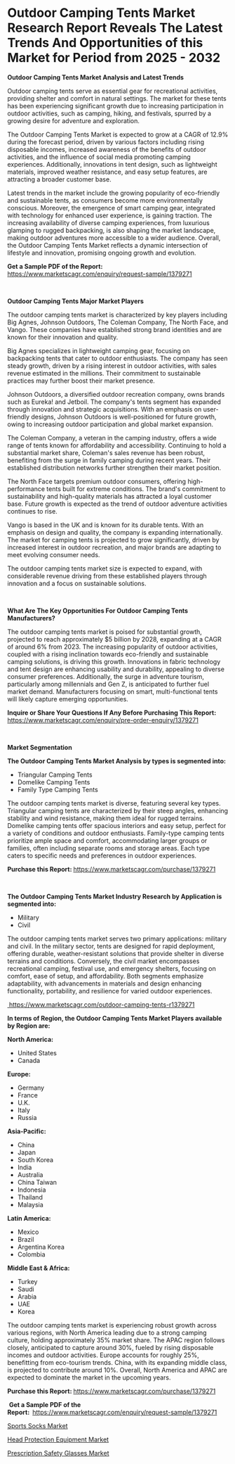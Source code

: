 <p><h1>Outdoor Camping Tents Market Research Report Reveals The Latest Trends And Opportunities of this Market for Period from 2025 - 2032</h1></p><p><strong>Outdoor Camping Tents Market Analysis and Latest Trends</strong></p>
<p><p>Outdoor camping tents serve as essential gear for recreational activities, providing shelter and comfort in natural settings. The market for these tents has been experiencing significant growth due to increasing participation in outdoor activities, such as camping, hiking, and festivals, spurred by a growing desire for adventure and exploration. </p><p>The Outdoor Camping Tents Market is expected to grow at a CAGR of 12.9% during the forecast period, driven by various factors including rising disposable incomes, increased awareness of the benefits of outdoor activities, and the influence of social media promoting camping experiences. Additionally, innovations in tent design, such as lightweight materials, improved weather resistance, and easy setup features, are attracting a broader customer base. </p><p>Latest trends in the market include the growing popularity of eco-friendly and sustainable tents, as consumers become more environmentally conscious. Moreover, the emergence of smart camping gear, integrated with technology for enhanced user experience, is gaining traction. The increasing availability of diverse camping experiences, from luxurious glamping to rugged backpacking, is also shaping the market landscape, making outdoor adventures more accessible to a wider audience. Overall, the Outdoor Camping Tents Market reflects a dynamic intersection of lifestyle and innovation, promising ongoing growth and evolution.</p></p>
<p><strong>Get a Sample PDF of the Report:&nbsp;</strong> <a href="https://www.marketscagr.com/enquiry/request-sample/1379271?utm_campaign=2039&utm_medium=2&utm_source=Github&utm_content=ia&utm_term=04042025&utm_id=outdoor-camping-tents">https://www.marketscagr.com/enquiry/request-sample/1379271</a></p>
<p>&nbsp;</p>
<p><strong>Outdoor Camping Tents Major Market Players</strong></p>
<p><p>The outdoor camping tents market is characterized by key players including Big Agnes, Johnson Outdoors, The Coleman Company, The North Face, and Vango. These companies have established strong brand identities and are known for their innovation and quality.</p><p>Big Agnes specializes in lightweight camping gear, focusing on backpacking tents that cater to outdoor enthusiasts. The company has seen steady growth, driven by a rising interest in outdoor activities, with sales revenue estimated in the millions. Their commitment to sustainable practices may further boost their market presence.</p><p>Johnson Outdoors, a diversified outdoor recreation company, owns brands such as Eureka! and Jetboil. The company's tents segment has expanded through innovation and strategic acquisitions. With an emphasis on user-friendly designs, Johnson Outdoors is well-positioned for future growth, owing to increasing outdoor participation and global market expansion.</p><p>The Coleman Company, a veteran in the camping industry, offers a wide range of tents known for affordability and accessibility. Continuing to hold a substantial market share, Coleman's sales revenue has been robust, benefiting from the surge in family camping during recent years. Their established distribution networks further strengthen their market position.</p><p>The North Face targets premium outdoor consumers, offering high-performance tents built for extreme conditions. The brand's commitment to sustainability and high-quality materials has attracted a loyal customer base. Future growth is expected as the trend of outdoor adventure activities continues to rise.</p><p>Vango is based in the UK and is known for its durable tents. With an emphasis on design and quality, the company is expanding internationally. The market for camping tents is projected to grow significantly, driven by increased interest in outdoor recreation, and major brands are adapting to meet evolving consumer needs.</p><p>The outdoor camping tents market size is expected to expand, with considerable revenue driving from these established players through innovation and a focus on sustainable solutions.</p></p>
<p>&nbsp;</p>
<p><strong>What Are The Key Opportunities For Outdoor Camping Tents Manufacturers?</strong></p>
<p><p>The outdoor camping tents market is poised for substantial growth, projected to reach approximately $5 billion by 2028, expanding at a CAGR of around 6% from 2023. The increasing popularity of outdoor activities, coupled with a rising inclination towards eco-friendly and sustainable camping solutions, is driving this growth. Innovations in fabric technology and tent design are enhancing usability and durability, appealing to diverse consumer preferences. Additionally, the surge in adventure tourism, particularly among millennials and Gen Z, is anticipated to further fuel market demand. Manufacturers focusing on smart, multi-functional tents will likely capture emerging opportunities.</p></p>
<p><strong>Inquire or Share Your Questions If Any Before Purchasing This Report:</strong> <a href="https://www.marketscagr.com/enquiry/pre-order-enquiry/1379271?utm_campaign=2039&utm_medium=2&utm_source=Github&utm_content=ia&utm_term=04042025&utm_id=outdoor-camping-tents">https://www.marketscagr.com/enquiry/pre-order-enquiry/1379271</a></p>
<p>&nbsp;</p>
<p><strong>Market Segmentation</strong></p>
<p><strong>The Outdoor Camping Tents Market Analysis by types is segmented into:</strong></p>
<p><ul><li>Triangular Camping Tents</li><li>Domelike Camping Tents</li><li>Family Type Camping Tents</li></ul></p>
<p><p>The outdoor camping tents market is diverse, featuring several key types. Triangular camping tents are characterized by their steep angles, enhancing stability and wind resistance, making them ideal for rugged terrains. Domelike camping tents offer spacious interiors and easy setup, perfect for a variety of conditions and outdoor enthusiasts. Family-type camping tents prioritize ample space and comfort, accommodating larger groups or families, often including separate rooms and storage areas. Each type caters to specific needs and preferences in outdoor experiences.</p></p>
<p><strong>Purchase this Report:&nbsp;</strong><a href="https://www.marketscagr.com/purchase/1379271?utm_campaign=2039&utm_medium=2&utm_source=Github&utm_content=ia&utm_term=04042025&utm_id=outdoor-camping-tents">https://www.marketscagr.com/purchase/1379271</a></p>
<p>&nbsp;</p>
<p><strong>The Outdoor Camping Tents Market Industry Research by Application is segmented into:</strong></p>
<p><ul><li>Military</li><li>Civil</li></ul></p>
<p><p>The outdoor camping tents market serves two primary applications: military and civil. In the military sector, tents are designed for rapid deployment, offering durable, weather-resistant solutions that provide shelter in diverse terrains and conditions. Conversely, the civil market encompasses recreational camping, festival use, and emergency shelters, focusing on comfort, ease of setup, and affordability. Both segments emphasize adaptability, with advancements in materials and design enhancing functionality, portability, and resilience for varied outdoor experiences.</p></p>
<p><a href="https://www.marketscagr.com/outdoor-camping-tents-r1379271?utm_campaign=2039&utm_medium=2&utm_source=Github&utm_content=ia&utm_term=04042025&utm_id=outdoor-camping-tents">&nbsp;https://www.marketscagr.com/outdoor-camping-tents-r1379271</a></p>
<p><strong>In terms of Region, the Outdoor Camping Tents Market Players available by Region are:</strong></p>
<p>
    <p> <strong> North America: </strong>
        <ul>
            <li>United States</li>
            <li>Canada</li>
        </ul>
        </p> 
    <p> <strong> Europe: </strong>
        <ul>
            <li>Germany</li>
            <li>France</li>
            <li>U.K.</li>
            <li>Italy</li>
            <li>Russia</li>
        </ul>
        </p> 
    <p> <strong> Asia-Pacific: </strong>
        <ul>
            <li>China</li>
            <li>Japan</li>
            <li>South Korea</li>
            <li>India</li>
            <li>Australia</li>
            <li>China Taiwan</li>
            <li>Indonesia</li>
            <li>Thailand</li>
            <li>Malaysia</li>
        </ul>
        </p> 
    <p> <strong> Latin America: </strong>
        <ul>
            <li>Mexico</li>
            <li>Brazil</li>
            <li>Argentina Korea</li>
            <li>Colombia</li>
        </ul>
        </p> 
    <p> <strong> Middle East & Africa: </strong>
        <ul>
            <li>Turkey</li>
            <li>Saudi</li>
            <li>Arabia</li>
            <li>UAE</li>
            <li>Korea</li>
        </ul>
    </p>
    </p>
<p><p>The outdoor camping tents market is experiencing robust growth across various regions, with North America leading due to a strong camping culture, holding approximately 35% market share. The APAC region follows closely, anticipated to capture around 30%, fueled by rising disposable incomes and outdoor activities. Europe accounts for roughly 25%, benefitting from eco-tourism trends. China, with its expanding middle class, is projected to contribute around 10%. Overall, North America and APAC are expected to dominate the market in the upcoming years.</p></p>
<p><strong>Purchase this Report: </strong><a href="https://www.marketscagr.com/purchase/1379271?utm_campaign=2039&utm_medium=2&utm_source=Github&utm_content=ia&utm_term=04042025&utm_id=outdoor-camping-tents">https://www.marketscagr.com/purchase/1379271</a></p>
<p>&nbsp;<strong>Get a Sample PDF of the Report:&nbsp;&nbsp;</strong><a href="https://www.marketscagr.com/enquiry/request-sample/1379271?utm_campaign=2039&utm_medium=2&utm_source=Github&utm_content=ia&utm_term=04042025&utm_id=outdoor-camping-tents">https://www.marketscagr.com/enquiry/request-sample/1379271</a></p>
<p><strong></strong></p>
<p><p><a href="https://github.com/AKSHATREPORTPRIME/Market-Research-Report-List-7/blob/main/sports-socks-market.md?utm_campaign=2039&utm_medium=2&utm_source=Github&utm_content=ia&utm_term=04042025&utm_id=outdoor-camping-tents">Sports Socks Market</a></p><p><a href="https://github.com/bozzoquishmd/Market-Research-Report-List-1/blob/main/head-protection-equipment-market.md?utm_campaign=2039&utm_medium=2&utm_source=Github&utm_content=ia&utm_term=04042025&utm_id=outdoor-camping-tents">Head Protection Equipment Market</a></p><p><a href="https://github.com/fabrehugessf/Market-Research-Report-List-1/blob/main/prescription-safety-glasses-market.md?utm_campaign=2039&utm_medium=2&utm_source=Github&utm_content=ia&utm_term=04042025&utm_id=outdoor-camping-tents">Prescription Safety Glasses Market</a></p></p>